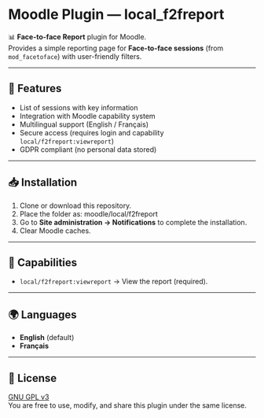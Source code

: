 # Moodle Plugin — local_f2freport

📊 **Face-to-face Report** plugin for Moodle.  
Provides a simple reporting page for **Face-to-face sessions** (from `mod_facetoface`) with user-friendly filters.

---

## 🚀 Features
- List of sessions with key information  
- Integration with Moodle capability system  
- Multilingual support (English / Français)  
- Secure access (requires login and capability `local/f2freport:viewreport`)  
- GDPR compliant (no personal data stored)  

---

## 📥 Installation
1. Clone or download this repository.  
2. Place the folder as: moodle/local/f2freport 
3. Go to **Site administration → Notifications** to complete the installation.  
4. Clear Moodle caches.  

---

## 🔑 Capabilities
- `local/f2freport:viewreport` → View the report (required).  

---

## 🌍 Languages
- **English** (default)  
- **Français**  

---

## 📜 License
[GNU GPL v3](https://www.gnu.org/licenses/gpl-3.0.html)  
You are free to use, modify, and share this plugin under the same license.
